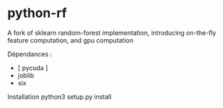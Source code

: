 # python-rf
A fork of sklearn random-forest implementation, introducing on-the-fly feature computation, and gpu computation

Dépendances :
- \[ pycuda \]
- joblib
- six


Installation
 python3 setup.py install
